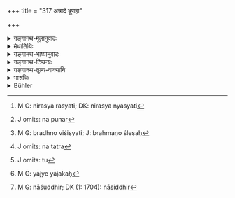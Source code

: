 +++
title = "317 अन्नादे भ्रूणहा"

+++

<details><summary>गङ्गानथ-मूलानुवादः</summary>

The Embryo-killer expurgates his guilt on him who eats his food, the misbehaving wife on her husband, the disciple and the sacrificer on the preceptor, and the thief on the king.—(317)
</details>

<details><summary>मेधातिथिः</summary>

अन्नम् अत्तीत्य् **अन्नाद्ः **। **भ्रूणहा** ब्रह्महा ।तदीयम् अन्नं यो भुङ्क्ते तस्मिंस् तद् ब्रह्महत्यापापं **मार्ष्टि** निरस्यति[^३६] श्लेषयति । यथा मलिनं वस्त्रम् उदके मृज्यते तन्मलं तत्र संक्रामत्य् एवम् । अर्थवादश् चायम् । तस्य तत्पापम् उत्पद्यते । न पुनर्[^३७] ब्रह्मघ्नो नश्यति[^३८] । **पत्यौ** भर्तरि **भार्यापचारिणी** जारिणी, स चेत् क्षमते । अत्रापि भर्तुर् उत्पाद्यते पापम्, न तत्र[^३९] तस्या अपैति । **गुरौ शिष्यश् च याज्यश् च** शिष्यः सूर्याभ्युदितादिभिर् अपराध्य तु[^४०] गुरौ क्षममाणे तत्पापं प्रक्षिपति । एवं याज्यो याजके[^४१] । सो ऽपि गुरुर् एवेत्य् अतो याजकग्रहणं न कृतम् । एवं चौरो **राजनि**, न चेद् राज्ञा निगृह्यते । याज्यो ऽपि कर्मणि प्रवृत्ते विधिम् उपक्रामति चेद् याजकवचने नावतिष्ठते तदा त्याज्यः, न पुनस् तस्य ताडनादि शिष्यवत् कर्तव्यम् । अन्नादादिषु सर्वेष्व् अन्यत्र विधिर् अस्तीति न बुद्धिः[^४२] । अतो ऽर्थवादो ऽयम् ॥ ८.३१७ ॥


[^४२]:
     M G: nāśuddhir; DK (1: 1704): nāsiddhir


[^४१]:
     M G: yājye yājakaḥ


[^४०]:
     J omits: tu


[^३९]:
     J omits: na tatra


[^३८]:
     M G: bradhno viśiṣyati; J: brahmaṇo śleṣaḥ


[^३७]:
     J omits: na punar


[^३६]:
     M G: nirasya rasyati; DK: nirasya nyasyati
</details>

<details><summary>गङ्गानथ-भाष्यानुवादः</summary>

‘*Annāda*’—one who eats food.

‘*Bhrūṇahā*’—he who has killed a Brāhmaṇa.

This latter ‘*expurgates*’ throws upon ‘*the man who eats his
food*’—‘*the guilt*,’ of killing the *Brāhmaṇa*; just as when the dirty
cloth is washed in water, its dirt becomes thrown into the water.

This is a purely valedictory declaration. The meaning is that the guilt
becomes separated from the Brāhmaṇa-killer, and attaches itself to the
other man.

On the ‘*pati*’—the husband —‘*the mishaving*’—adulterous—‘*wife*’—if he
condones the act. Here also the guilt disappears from the wife and
attaches itself to the husband.

‘*On the preceptor*, *the disciple and the sacrificer*’;—if the disciple
transgresses the laws relating to sun-rise, etc., and the preceptor
condones it, the guilt becomes thrown upon the latter. Similarly the
‘sacrificer’ on the officiating priest; since the latter is a
‘preceptor’; that is why the ‘officiating priest’ has not been mentioned
separately.

Similarly ‘*the thief on the King*,’—if he is not punished by the King.

If the sacrificer, in course of the sacrificial performances,
transgresses the rules, and does not adhere to the advice of the
officiating priest,—then he should be abandoned by the latter; and he is
not to be chastised and beaten, in the manner of a disciple.

In regard to the ‘*man who eats his food*’ and the rest, the present
text should not he taken as laying down an injunction; the whole of it
is purely declamatory.—(317)
</details>

<details><summary>गङ्गानथ-टिप्पन्यः</summary>

Mss. N and S place 317 and its *Bhāṣya* after 318 but both add a note to
the effect—‘*ayam shloko rājabhirityasmāt pūrvam lekhanīyaḥ*’, ‘this
verse should be written after the verse *rājabhiḥ &c*.’ This is
apparently a corrector’s note on the mistake committed by a copyist.

This verse is quoted in *Vīramitrodaya* (Āhnika, p. 509), which adds the
following note:—‘*Kilviṣam*’ is to be construed with each of the
four—‘*annāda*’, ‘*pati*’, ‘*guru*’ and ‘*rājā*’—and ‘*mārṣṭi*’ means
‘passes on.’

It is quoted in *Prāyaścittaviveka* (p. 146), which explains ‘*mārṣṭi*’
as ‘transfer’;—and in *Hemādri* (Śrāddha, p. 781).
</details>

<details><summary>गङ्गानथ-तुल्य-वाक्यानि</summary>

*Vaśiṣṭha* (19.44).—‘They quote the following verse:—“The slayer of a
learned Brāhmaṇa casts his guilt on him who eats his food; a misbehaving
wife on her husband; a student and a sacrificer on the teacher and the
officiating priest; and a thief on the King.” The guilt falls on the
King who pardons an offender, if he causes him to he slain, he destroys
sin in accordance with the sacred law.’

*Āpastamba* (1.19.15).—‘They quote the following:—“The murderer of a
Brāhmaṇa learned in the Veda heaps his guilt on his guest; an innocent
man on his calumniator; a thief set at liberty, on the King; and the
petitioner, on him who makes false promises.”
</details>

<details><summary>भारुचिः</summary>

अन्नम् अत्तीत्य् **अन्नादः** । तस्मिन् **अन्नादे भ्रूणहा किल्बिषं मार्ष्टि** । एवम् इतरे ऽपि योज्याः । अतः स्थितप्रज्ञेन राज्ञा निश्शङ्केन तदनिग्रहदोषम् आत्मनः परिहरता स्तेननिग्रहे यथाशास्त्रं वर्तितव्यम् आत्मपरानुग्रहार्थम् इति । यतः स्वयम् उपगतत्वाच् च कदाचिद् अयं भिन्नदृष्टिर् उपहतप्रतिज्ञानस् तन्निग्रहे न प्रवर्तेत ॥ ८.३१६ ॥

_यत्र अयं यत्न आस्थीयते तद् उपकारसंबन्धापेक्षयैवम् ।_
</details>

<details><summary>Bühler</summary>

317	The killer of a learned Brahmana throws his guilt on him who eats his food, an adulterous wife on her (negligent) husband, a (sinning) pupil or sacrificer on (their negligent) teacher (or priest), a thief on the king (who pardons him).
</details>
